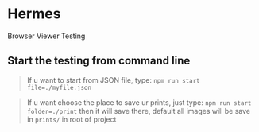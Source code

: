 # Hermes
Browser Viewer Testing


## Start the testing from command line
 > If u want to start from JSON file, type: 
 `npm run start file=./myfile.json`

 > If u want choose the place to save ur prints, just type: 
 `npm run start folder=./print` then it will save there, default all images will be save in `prints/` in root of project